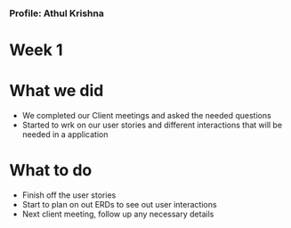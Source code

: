 ### Profile: Athul Krishna

# Week 1

# What we did
- We completed our Client meetings and asked the needed questions
- Started to wrk on our user stories and different interactions that will be needed in a application

# What to do
- Finish off the user stories
- Start to plan on out ERDs to see out user interactions
- Next client meeting, follow up any necessary details
